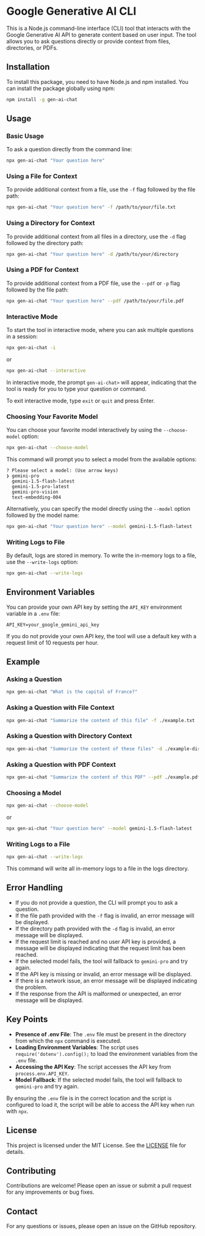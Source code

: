 # Google Generative AI CLI

This is a Node.js command-line interface (CLI) tool that interacts with the Google Generative AI API to generate content based on user input. The tool allows you to ask questions directly or provide context from files, directories, or PDFs.

## Installation

To install this package, you need to have Node.js and npm installed. You can install the package globally using npm:

```sh
npm install -g gen-ai-chat
```

## Usage

### Basic Usage

To ask a question directly from the command line:

```sh
npx gen-ai-chat "Your question here"
```

### Using a File for Context

To provide additional context from a file, use the `-f` flag followed by the file path:

```sh
npx gen-ai-chat "Your question here" -f /path/to/your/file.txt
```

### Using a Directory for Context

To provide additional context from all files in a directory, use the `-d` flag followed by the directory path:

```sh
npx gen-ai-chat "Your question here" -d /path/to/your/directory
```

### Using a PDF for Context

To provide additional context from a PDF file, use the `--pdf` or `-p` flag followed by the file path:

```sh
npx gen-ai-chat "Your question here" --pdf /path/to/your/file.pdf
```

### Interactive Mode

To start the tool in interactive mode, where you can ask multiple questions in a session:

```sh
npx gen-ai-chat -i
```

or

```sh
npx gen-ai-chat --interactive
```

In interactive mode, the prompt `gen-ai-chat>` will appear, indicating that the tool is ready for you to type your question or command.

To exit interactive mode, type `exit` or `quit` and press Enter.

### Choosing Your Favorite Model

You can choose your favorite model interactively by using the `--choose-model` option:

```sh
npx gen-ai-chat --choose-model
```

This command will prompt you to select a model from the available options:

```
? Please select a model: (Use arrow keys)
❯ gemini-pro
  gemini-1.5-flash-latest
  gemini-1.5-pro-latest
  gemini-pro-vision
  text-embedding-004
```

Alternatively, you can specify the model directly using the `--model` option followed by the model name:

```sh
npx gen-ai-chat "Your question here" --model gemini-1.5-flash-latest
```

### Writing Logs to File

By default, logs are stored in memory. To write the in-memory logs to a file, use the `--write-logs` option:

```sh
npx gen-ai-chat --write-logs
```

## Environment Variables

You can provide your own API key by setting the `API_KEY` environment variable in a `.env` file:

```env
API_KEY=your_google_gemini_api_key
```

If you do not provide your own API key, the tool will use a default key with a request limit of 10 requests per hour.

## Example

### Asking a Question

```sh
npx gen-ai-chat "What is the capital of France?"
```

### Asking a Question with File Context

```sh
npx gen-ai-chat "Summarize the content of this file" -f ./example.txt
```

### Asking a Question with Directory Context

```sh
npx gen-ai-chat "Summarize the content of these files" -d ./example-directory
```

### Asking a Question with PDF Context

```sh
npx gen-ai-chat "Summarize the content of this PDF" --pdf ./example.pdf
```

### Choosing a Model

```sh
npx gen-ai-chat --choose-model
```

or

```sh
npx gen-ai-chat "Your question here" --model gemini-1.5-flash-latest
```

### Writing Logs to a File

```sh
npx gen-ai-chat --write-logs
```

This command will write all in-memory logs to a file in the logs directory.

## Error Handling

- If you do not provide a question, the CLI will prompt you to ask a question.
- If the file path provided with the `-f` flag is invalid, an error message will be displayed.
- If the directory path provided with the `-d` flag is invalid, an error message will be displayed.
- If the request limit is reached and no user API key is provided, a message will be displayed indicating that the request limit has been reached.
- If the selected model fails, the tool will fallback to `gemini-pro` and try again.
- If the API key is missing or invalid, an error message will be displayed.
- If there is a network issue, an error message will be displayed indicating the problem.
- If the response from the API is malformed or unexpected, an error message will be displayed.

## Key Points

- **Presence of .env File**: The `.env` file must be present in the directory from which the `npx` command is executed.
- **Loading Environment Variables**: The script uses `require('dotenv').config();` to load the environment variables from the `.env` file.
- **Accessing the API Key**: The script accesses the API key from `process.env.API_KEY`.
- **Model Fallback**: If the selected model fails, the tool will fallback to `gemini-pro` and try again.

By ensuring the `.env` file is in the correct location and the script is configured to load it, the script will be able to access the API key when run with `npx`.

## License

This project is licensed under the MIT License. See the [LICENSE](LICENSE) file for details.

## Contributing

Contributions are welcome! Please open an issue or submit a pull request for any improvements or bug fixes.

## Contact

For any questions or issues, please open an issue on the GitHub repository.
